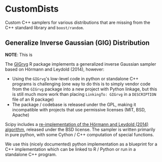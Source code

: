 # CustomDists

Custom C++ samplers for various distributions that are missing from the C++ standard library and `boost/random`. 

## Generalize Inverse Gaussian (GIG) Distribution

**NOTE**: This is 

The [GIGrvg](https://cran.r-project.org/web/packages/GIGrvg/index.html) R package implements a generalized inverse Gaussian sampler based on Hörmann and Leydold (2014), however:

* Using the `GIGrvg`'s low-level code in python or standalone C++ programs is challenging (one way to do this is to simply vendor code from the `GIGrvg` package into a new project with Python linkage, but this is still much more work than placing `LinkingTo: GIGrvg` in a `DESCRIPTION` file of an R package)
* The package / codebase is released under the GPL, making it incompatible with projects that use permissive licenses (MIT, BSD, Apache)

Scipy includes a [re-implementation of the Hörmann and Leydold (2014) algorithm](https://github.com/scipy/scipy/blob/92d2a8592782ee19a1161d0bf3fc2241ba78bb63/scipy/stats/_continuous_distns.py#L4933), released under the BSD license. The sampler is written primarily in pure python, with some Cython / C++ computation of special functions. 

We use this (nicely documented) python implementation as a blueprint for a C++ implementation which can be linked to R / Python or run in a standalone C++ program.
